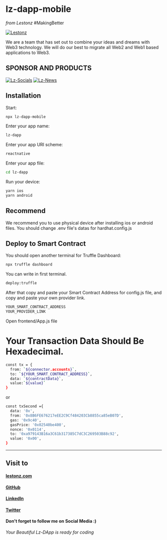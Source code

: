 # lz-dapp-mobile
  _from Lestonz_
  #MakingBetter


[![Lestonz](https://imgyukle.com/f/2022/11/23/J5ZYa1.png)](https://lestonz.com)


We are a team that has set out to combine your ideas and dreams with Web3 technology. 
We will do our best to migrate all Web2 and Web1 based applications to Web3.

## SPONSOR AND PRODUCTS

[![Lz-Socials](https://imgyukle.com/f/2022/11/23/J5ZfoH.png)]([https://lestonz.com](https://lzsocials.live))                                          [![Lz-News](https://imgyukle.com/f/2022/11/23/J5ZwHA.png)]([https://lestonz.com]([https://lzsocials.live/](https://play.google.com/store/apps/details?id=com.lznews&hl=us&gl=US))) 


## Installation

Start:

```sh
npx lz-dapp-mobile
```

Enter your app name:

```sh
lz-dapp
```

Enter your app URI scheme:

```sh
reactnative
```

Enter your app file:

```sh
cd lz-dapp
```

Run your device:

```sh
yarn ios
yarn android
```

## Recommend

We recommend you to use physical device after installing ios or android files.
You should change .env file's datas for hardhat.config.js

## Deploy to Smart Contract

You should open another terminal for Truffle Dashboard:

```sh
npx truffle dashboard
```

You can write in first terminal.

```sh
deploy:truffle
```
After that copy and paste your Smart Contract Address for config.js file, 
and copy and paste your own provider link.

```sh
YOUR_SMART_CONTRACT_ADDRESS
YOUR_PROVIDER_LINK
```

Open frontend/App.js file



# Your Transaction Data Should Be Hexadecimal.


```sh
const tx = {
  from: `${connector.accounts}`, 
  to: `${YOUR_SMART_CONTRACT_ADDRESS}`,
  data: `${contractData}`,
  value:`${value}`    
}
```
or

```sh
const txSecond ={
  data: '0x',
  from: '0x8B6FE676217eEE2C9Cf484203Cb8855ca85eB07D',
  gas: '0x9c40',
  gasPrice: '0x02540be400',
  nonce: '0x0114',
  to: '0xa979143B16a3C61b317385C7dC3C269503B88c92',
  value: '0x00',
}
```
----------------------------------------

## Visit to 
#### [lestonz.com](https://lestonz.com/)
#### [GitHub](https://www.linkedin.com/company/lestonz)
#### [LinkedIn](https://www.linkedin.com/company/lestonz?original_referer)
#### [Twitter](https://twitter.com/lestonz)

#### Don't forget to follow me on Social Media :)

 _Your Beautiful Lz-DApp is ready for coding_
